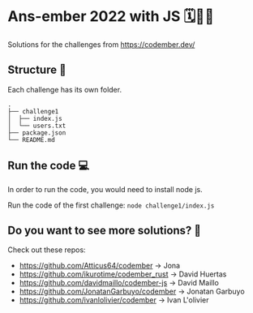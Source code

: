 # Ans-ember 2022 with JS 🗓️🧑‍💻
Solutions for the challenges from https://codember.dev/

## Structure 🌳
Each challenge has its own folder.
```
.
├── challenge1
│  ├── index.js
│  └── users.txt
├── package.json
└── README.md
```

## Run the code 💻
In order to run the code, you would need to install node js.

Run the code of the first challenge: `node challenge1/index.js`

## Do you want to see more solutions? 👥
Check out these repos:
- https://github.com/Atticus64/codember -> Jona <Atticus64>
- https://github.com/ikurotime/codember_rust -> David Huertas <ikurotime>
- https://github.com/davidmaillo/codember-js -> David Maillo <davidmaillo>
- https://github.com/JonatanGarbuyo/codember -> Jonatan Garbuyo <JonatanGarbuyo>
- https://github.com/ivanlolivier/codember -> Ivan L'olivier <ivanlolivier>